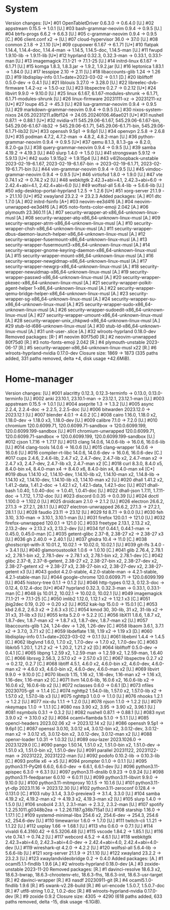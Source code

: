 # System
Version changes:
[U*]  #01  OpenTabletDriver             0.6.3.0 -> 0.6.4.0
[U.]  #02  appstream                    0.15.5 -> 1.0.1
[U.]  #03  bash-grammar-neovim          0.9.4 -> 0.9.5
[U.]  #04  btrfs-progs                  6.6.2 -> 6.6.3
[U.]  #05  c-grammar-neovim             0.9.4 -> 0.9.5
[C.]  #06  client.conf                  <none> x2 -> <none>
[U.]  #07  cloud-hypervisor             36.0 -> 37.0
[U.]  #08  conmon                       2.1.8 -> 2.1.10
[U*]  #09  cpupower                     6.1.67 -> 6.1.71
[U*]  #10  flatpak                      1.14.4, 1.14.4-doc, 1.14.4-man -> 1.14.5, 1.14.5-doc, 1.14.5-man
[U.]  #11  fwupd                        1.9.10-lib -> 1.9.11-lib
[U*]  #12  hyprland                     0.32.3, 0.32.3-man -> 0.33.1, 0.33.1-man
[U.]  #13  imagemagick                  7.1.1-21 -> 7.1.1-25
[U.]  #14  initrd-linux                 6.1.67 -> 6.1.71
[U.]  #15  komga                        1.8.3, 1.8.3.jar -> 1.9.2, 1.9.2.jar
[U.]  #16  leptonica                    1.83.1 -> 1.84.0
[U.]  #17  lesspipe                     2.10 -> 2.11
[U.]  #18  libaccounts-glib             1.24 -> 1.26
[D.]  #19  libdisplay-info              0.1.1+date=2023-03-02 -> 0.1.1
[D.]  #20  libliftoff                   0.5.0-dev -> 0.4.1
[U.]  #21  liblouis                     3.27.0 -> 3.28.0
[U.]  #22  libreelec-dvb-firmware       1.4.2-xz -> 1.5.0-xz
[U.]  #23  libspectre                   0.2.7 -> 0.2.12
[U*]  #24  libvirt                      9.9.0 -> 9.10.0
[U.]  #25  linux                        6.1.67, 6.1.67-modules-shrunk -> 6.1.71, 6.1.71-modules-shrunk
[U.]  #26  linux-firmware               20231111-xz -> 20231211-xz
[U*]  #27  loupe                        45.2 -> 45.3
[U.]  #28  lua-grammar-neovim           0.9.4 -> 0.9.5
[U.]  #29  markdown-grammar-neovim      0.9.4 -> 0.9.5
[U.]  #30  nixos-system-nixos           24.05.20231211.a9bf124 -> 24.05.20240106.46ae021
[U*]  #31  nushell                      0.87.1 -> 0.88.1
[U*]  #32  nvidia-x11                   545.29.06-6.1.67, 545.29.06-6.1.67-bin, 545.29.06-6.1.67-lib32 -> 545.29.06-6.1.71, 545.29.06-6.1.71-bin, 545.29.06-6.1.71-lib32
[U*]  #33  openssh                      9.5p1 -> 9.6p1
[U.]  #34  openvpn                      2.5.8 -> 2.6.8
[U*]  #35  podman                       4.7.2, 4.7.2-man -> 4.8.2, 4.8.2-man
[U.]  #36  python-grammar-neovim        0.9.4 -> 0.9.5
[U*]  #37  qemu                         8.1.3, 8.1.3-ga -> 8.2.0, 8.2.0-ga
[U.]  #38  query-grammar-neovim         0.9.4 -> 0.9.5
[U.]  #39  samba                        4.19.2 -> 4.19.3
[U.]  #40  slurp                        1.4.0 -> 1.5.0
[U.]  #41  strongswan                   5.9.12 -> 5.9.13
[U*]  #42  sudo                         1.9.15p2 -> 1.9.15p4
[U.]  #43  v4l2loopback-unstable        2023-02-19-6.1.67, 2023-02-19-6.1.67-bin -> 2023-02-19-6.1.71, 2023-02-19-6.1.71-bin
[U.]  #44  vim-grammar-neovim           0.9.4 -> 0.9.5
[U.]  #45  vimdoc-grammar-neovim        0.9.4 -> 0.9.5
[U*]  #46  virtiofsd                    1.8.0 -> 1.9.0
[U.]  #47  vte                          0.74.1 x2 -> 0.74.2 x2
[U.]  #48  webkitgtk                    2.42.3+abi=4.1, 2.42.3+abi=6.0 -> 2.42.4+abi=4.1, 2.42.4+abi=6.0
[U.]  #49  wolfssl-all                  5.6.4-lib -> 5.6.6-lib
[U.]  #50  xdg-desktop-portal-hyprland  1.2.5 -> 1.2.6
[U*]  #51  xorg-server                  21.1.9 -> 21.1.10
[U*]  #52  xwayland                     23.2.2 -> 23.2.3
Added packages:
[A.]  #01  dtc                                                                   1.7.0
[A.]  #02  initrd-fsinfo                                                         <none>
[A+]  #03  neovim-ee3d4f6                                                        <none>
[A.]  #04  neovim-unwrapped-ee3d4f6                                              <none>
[A.]  #05  noto-fonts-color-emoji                                                2.042
[A.]  #06  plymouth                                                              23.360.11
[A.]  #07  security-wrapper-at-x86_64-unknown-linux-musl                         <none>
[A.]  #08  security-wrapper-atq-x86_64-unknown-linux-musl                        <none>
[A.]  #09  security-wrapper-atrm-x86_64-unknown-linux-musl                       <none>
[A.]  #10  security-wrapper-chsh-x86_64-unknown-linux-musl                       <none>
[A.]  #11  security-wrapper-dbus-daemon-launch-helper-x86_64-unknown-linux-musl  <none>
[A.]  #12  security-wrapper-fusermount-x86_64-unknown-linux-musl                 <none>
[A.]  #13  security-wrapper-fusermount3-x86_64-unknown-linux-musl                <none>
[A.]  #14  security-wrapper-gnome-keyring-daemon-x86_64-unknown-linux-musl       <none>
[A.]  #15  security-wrapper-mount-x86_64-unknown-linux-musl                      <none>
[A.]  #16  security-wrapper-newgidmap-x86_64-unknown-linux-musl                  <none>
[A.]  #17  security-wrapper-newgrp-x86_64-unknown-linux-musl                     <none>
[A.]  #18  security-wrapper-newuidmap-x86_64-unknown-linux-musl                  <none>
[A.]  #19  security-wrapper-passwd-x86_64-unknown-linux-musl                     <none>
[A.]  #20  security-wrapper-pkexec-x86_64-unknown-linux-musl                     <none>
[A.]  #21  security-wrapper-polkit-agent-helper                                  1-x86_64-unknown-linux-musl
[A.]  #22  security-wrapper-qemu-bridge-helper-x86_64-unknown-linux-musl         <none>
[A.]  #23  security-wrapper-sg-x86_64-unknown-linux-musl                         <none>
[A.]  #24  security-wrapper-su-x86_64-unknown-linux-musl                         <none>
[A.]  #25  security-wrapper-sudo-x86_64-unknown-linux-musl                       <none>
[A.]  #26  security-wrapper-sudoedit-x86_64-unknown-linux-musl                   <none>
[A.]  #27  security-wrapper-umount-x86_64-unknown-linux-musl                     <none>
[A.]  #28  security-wrapper-unix_chkpwd-x86_64-unknown-linux-musl                <none>
[A.]  #29  stub-ld-i686-unknown-linux-musl                                       <none>
[A.]  #30  stub-ld-x86_64-unknown-linux-musl                                     <none>
[A.]  #31  unit-user-.slice                                                      <none>
[A.]  #32  wlroots-hyprland                                                      0.18.0-dev
Removed packages:
[R-]  #1  neovim                                      80f75d0
[R.]  #2  neovim-unwrapped                            80f75d0
[R.]  #3  noto-fonts-emoji                            2.042
[R.]  #4  plymouth-unstable                           2023-06-17
[R.]  #5  security-wrapper-x86_64-unknown-linux-musl  <none> x22
[R.]  #6  wlroots-hyprland-nvidia                     0.17.0-dev
Closure size: 1869 -> 1873 (335 paths added, 331 paths removed, delta +4, disk usage +42.6MiB).

# Home-manager
Version changes:
[U.]  #001  alacritty              0.12.3, 0.12.3-terminfo -> 0.13.0, 0.13.0-terminfo
[U.]  #002  anki                   23.10.1, 23.10.1-man -> 23.12.1, 23.12.1-man
[U.]  #003  appstream              0.15.5 -> 1.0.1
[U.]  #004  aseprite               1.3 -> 1.3.2
[U.]  #005  async                  2.2.4, 2.2.4-doc -> 2.2.5, 2.2.5-doc
[U.]  #006  bitwarden              2023.12.0 -> 2023.12.1
[U.]  #007  blender                4.0.1 -> 4.0.2
[C.]  #008  cairo                  1.16.0, 1.18.0 x2, 1.18.0-dev -> 1.18.0 x3, 1.18.0-dev
[U.]  #009  calibre                7.1.0 -> 7.2.0
[U.]  #010  chromium               120.0.6099.71, 120.0.6099.71-sandbox -> 120.0.6099.199, 120.0.6099.199-sandbox
[U.]  #011  chromium-unwrapped     120.0.6099.71, 120.0.6099.71-sandbox -> 120.0.6099.199, 120.0.6099.199-sandbox
[U.]  #012  cjson                  1.7.16 -> 1.7.17
[U.]  #013  clang                  14.0.6, 14.0.6-lib -> 16.0.6, 16.0.6-lib
[U.]  #014  clang-tools            14.0.6 -> 16.0.6
[U.]  #015  clang-wrapper          14.0.6 -> 16.0.6
[U.]  #016  compiler-rt-libc       14.0.6, 14.0.6-dev -> 16.0.6, 16.0.6-dev
[C.]  #017  cups                   2.4.6, 2.4.6-lib, 2.4.7 x2, 2.4.7-dev, 2.4.7-lib x2, 2.4.7-man x2 -> 2.4.7 x3, 2.4.7-dev, 2.4.7-lib x3, 2.4.7-man x2
[C.]  #018  curl                   8.3.0, 8.4.0 x5, 8.4.0-bin x4, 8.4.0-man x4 -> 8.4.0 x6, 8.4.0-bin x4, 8.4.0-man x4
[C*]  #019  dbus                   1.14.10 x2, 1.14.10-dev, 1.14.10-lib x2, 1.14.10-man x2, 1.14.8-lib -> 1.14.10 x2, 1.14.10-dev, 1.14.10-lib x3, 1.14.10-man x2
[U.]  #020  dhall                  1.41.2 x2, 1.41.2-data, 1.41.2-doc -> 1.42.1 x2, 1.42.1-data, 1.42.1-doc
[U.]  #021  dhall-bash             1.0.40, 1.0.40-doc -> 1.0.41, 1.0.41-doc
[U.]  #022  dhall-json             1.7.11, 1.7.11-doc -> 1.7.12, 1.7.12-doc
[U.]  #023  discord                0.0.35 -> 0.0.39
[U.]  #024  doctl                  1.100.0 -> 1.102.0
[U.]  #025  droidcam               2.1.0 -> 2.1.2
[U.]  #026  electron               26.6.2, 27.1.3 -> 27.2.1, 28.1.1
[U.]  #027  electron-unwrapped     26.6.2, 27.1.3 -> 27.2.1, 28.1.1
[U.]  #028  faudio                 23.11 -> 23.12
[U.]  #029  fd                     8.7.1 -> 9.0.0
[U.]  #030  feh                    3.10, 3.10-man -> 3.10.1, 3.10.1-man
[U.]  #031  firefox                120.0.1 -> 121.0
[U.]  #032  firefox-unwrapped      120.0.1 -> 121.0
[C.]  #033  freetype               2.13.1, 2.13.2 x2, 2.13.2-dev -> 2.13.2 x3, 2.13.2-dev
[U.]  #034  fzf                    0.44.1, 0.44.1-man -> 0.45.0, 0.45.0-man
[C.]  #035  getent-glibc           2.37-8, 2.38-27 x2 -> 2.38-27 x3
[U.]  #036  gh                     2.40.0 -> 2.40.1
[U.]  #037  ghidra                 10.4 -> 11.0
[C.]  #038  ghostscript-with-X     10.01.2, 10.02.1 -> 10.02.0, 10.02.1
[U.]  #039  git-lfs                3.4.0 -> 3.4.1
[U.]  #040  glamoroustoolkit       1.0.6 -> 1.0.10
[C.]  #041  glib                   2.76.4, 2.78.1 x2, 2.78.1-bin x2, 2.78.1-dev -> 2.78.1 x3, 2.78.1-bin x2, 2.78.1-dev
[C.]  #042  glibc                  2.37-8, 2.37-8-getent, 2.38-27 x2, 2.38-27-bin x2, 2.38-27-dev x2, 2.38-27-getent x2 -> 2.38-27 x3, 2.38-27-bin x2, 2.38-27-dev x2, 2.38-27-getent x3
[U.]  #043  godot                  4.2.0-stable, 4.2.0-stable-man -> 4.2.1-stable, 4.2.1-stable-man
[U.]  #044  google-chrome          120.0.6099.71 -> 120.0.6099.199
[U.]  #045  history-tree           0.1.1 -> 0.1.2
[U.]  #046  http-types             0.12.3, 0.12.3-doc -> 0.12.4, 0.12.4-doc
[U*]  #047  hyprland               0.32.3, 0.32.3-man -> 0.33.1, 0.33.1-man
[C.]  #048  ijs                    10.01.2, 10.02.1 -> 10.02.0, 10.02.1
[U.]  #049  imagemagick            7.1.1-21 -> 7.1.1-25
[C.]  #050  imlib2                 1.12.0, 1.12.1 x2 -> 1.12.1 x3
[C.]  #051  jbig2dec               0.19, 0.20 -> 0.20 x2
[U.]  #052  kak-lsp                15.0.0 -> 15.0.1
[C.]  #053  kbd                    2.6.2, 2.6.3 x2 -> 2.6.3 x3
[C.]  #054  kmod                   30, 30-lib, 31 x2, 31-lib x2 -> 31 x3, 31-lib x3
[U.]  #055  krita                  5.2.0 -> 5.2.2
[C.]  #056  libX11                 1.8.6, 1.8.7 x2, 1.8.7-dev, 1.8.7-man x2 -> 1.8.7 x3, 1.8.7-dev, 1.8.7-man x2
[U.]  #057  libaccounts-glib       1.24, 1.24-dev -> 1.26, 1.26-dev
[C.]  #058  libaom                 3.6.1, 3.7.1 x2 -> 3.7.0, 3.7.1 x2
[C.]  #059  libdeflate             1.18, 1.19 x2 -> 1.19 x3
[D.]  #060  libdisplay-info        0.1.1+date=2023-03-02 -> 0.1.1
[U.]  #061  libebml                1.4.4 -> 1.4.5
[C.]  #062  libglvnd               1.6.0, 1.7.0 x2, 1.7.0-dev -> 1.7.0 x2, 1.7.0-dev
[C.]  #063  libkrb5                1.20.1, 1.21.2 x2 -> 1.20.2, 1.21.2 x2
[D.]  #064  libliftoff             0.5.0-dev -> 0.4.1
[C.]  #065  libpng                 1.2.59 x2, 1.2.59-man -> 1.2.59 x2, 1.2.59-man, 1.6.40
[C.]  #066  librsvg                2.56.3, 2.57.0 x2 -> 2.57.0 x3
[C.]  #067  libspectre             0.2.7 x2 -> 0.2.12, 0.2.7
[C.]  #068  libtiff                4.5.1, 4.6.0 x2, 4.6.0-bin x2, 4.6.0-dev, 4.6.0-man x2 -> 4.6.0 x3, 4.6.0-bin x2, 4.6.0-dev, 4.6.0-man x2
[U.]  #069  libvirt                9.9.0 -> 9.10.0
[C.]  #070  libxcb                 1.15, 1.16 x2, 1.16-dev, 1.16-man x2 -> 1.16 x3, 1.16-dev, 1.16-man x2
[C.]  #071  llvm                   14.0.6-lib, 16.0.6 x2, 16.0.6-lib x2 -> 16.0.6 x2, 16.0.6-lib x2
[U.]  #072  nclasses               0.6.0 -> 0.6.1
[D.]  #073  nfiles                 20230705-git -> 1.1.4
[C.]  #074  nghttp2                1.54.0-lib, 1.57.0 x2, 1.57.0-lib x2 -> 1.57.0 x2, 1.57.0-lib x3
[U.]  #075  nghttp3                1.0.0 -> 1.1.0
[U.]  #076  nhooks                 1.2.1 -> 1.2.2
[U.]  #077  nix-du                 1.1.1 -> 1.2.0
[U.]  #078  njson                  1.1.0 -> 1.2.2
[U.]  #079  nkeymaps               1.1.0 -> 1.1.1
[C.]  #080  nss                    3.90 x2, 3.95 -> 3.90 x2, 3.96.1
[U.]  #081  nsymbols               0.3.1 -> 0.3.2
[U.]  #082  nushell                0.87.1 -> 0.88.1
[U.]  #083  nyxt                   3.9.0 x2 -> 3.10.0 x2
[U.]  #084  ocaml+flambda          5.1.0 -> 5.1.1
[U.]  #085  opencl-headers         2023.02.06 x2 -> 2023.12.14 x2
[U.]  #086  openssh                9.5p1 -> 9.6p1
[C.]  #087  openssl                3.0.10, 3.0.12 x4, 3.0.12-bin x2, 3.0.12-dev, 3.0.12-man x2 -> 3.0.12 x5, 3.0.12-bin x2, 3.0.12-dev, 3.0.12-man x2
[U.]  #088  openxr-loader          1.0.31 -> 1.0.32
[U.]  #089  osu-lazer              2023.1026.0 -> 2023.1229.0
[C.]  #090  pango                  1.50.14, 1.51.0 x2, 1.51.0-bin x2, 1.51.0-dev -> 1.51.0 x3, 1.51.0-bin x2, 1.51.0-dev
[U.]  #091  parallel               20231122, 20231122-man -> 20231222, 20231222-man
[U.]  #092  podofo                 0.10.2-lib -> 0.10.3-lib
[C.]  #093  profile                <none> x6 -> <none> x5
[U.]  #094  prompter               0.1.0 -> 0.1.1
[U.]  #095  python3.11-PyQt6       6.6.0, 6.6.0-dev -> 6.6.1, 6.6.1-dev
[U.]  #096  python3.11-apispec     6.3.0 -> 6.3.1
[U.]  #097  python3.11-dnslib      0.9.23 -> 0.9.24
[U.]  #098  python3.11-feedparser  6.0.10 -> 6.0.11
[U.]  #099  python3.11-libvirt     9.9.0 -> 9.10.0
[U.]  #100  python3.11-mitmproxy   10.1.5 -> 10.1.6
[U.]  #101  python3.11-yt-dlp      2023.11.16 -> 2023.12.30
[U.]  #102  python3.11-zeroconf    0.128.4 -> 0.131.0
[C.]  #103  ruby                   3.1.4, 3.3.0-preview3 -> 3.1.4, 3.3.0
[U.]  #104  samba                  4.19.2 x2, 4.19.2-man x2 -> 4.19.3 x2, 4.19.3-man x2
[U.]  #105  slurp                  1.4.0 -> 1.5.0
[U.]  #106  snobol4                2.3.1, 2.3.1-man -> 2.3.2, 2.3.2-man
[U.]  #107  spotify                1.2.25.1011.g0348b2ea -> 1.2.26.1187.g36b715a1
[U.]  #108  starship               1.16.0 -> 1.17.1
[C.]  #109  systemd-minimal-libs   254.6 x2, 254.6-dev -> 254.3, 254.6 x2, 254.6-dev
[U.]  #110  timewarrior            1.6.0 -> 1.7.0
[U.]  #111  twitch-cli             1.1.21 -> 1.1.22
[U.]  #112  uxplay                 1.66 -> 1.68.1
[U.]  #113  vhs                    0.6.0 -> 0.7.1
[U.]  #114  vivaldi                6.4.3160.42 -> 6.5.3206.48
[U.]  #115  vscode                 1.84.2 -> 1.85.1
[U.]  #116  vte                    0.74.1 -> 0.74.2
[U.]  #117  webcord                4.5.2 -> 4.6.1
[U.]  #118  webkitgtk              2.42.3+abi=4.0, 2.42.3+abi=4.0-dev -> 2.42.4+abi=4.0, 2.42.4+abi=4.0-dev
[U.]  #119  wireshark-qt           4.2.0 -> 4.2.2
[U.]  #120  wolfssl-all            5.6.4-lib -> 5.6.6-lib
[U.]  #121  xorg-server            21.1.9 -> 21.1.10
[U.]  #122  xwayland               23.2.2 -> 23.2.3
[U.]  #123  xwaylandvideobridge    0.2 -> 0.4.0
Added packages:
[A.]  #1  ocaml5.1.1-findlib  1.9.6
[A.]  #2  wlroots-hyprland    0.18.0-dev
[A.]  #3  zoxide-unstable     2023-11-20
Removed packages:
[R.]  #1  davinci-resolve          18.6.3 x2, 18.6.3-bwrap, 18.6.3-chrootenv-etc, 18.6.3-fhs, 18.6.3-init, 18.6.3-usr-target
[R.]  #2  davinci-wrapper          <none>
[R.]  #3  nasdf                    20230911-git
[R.]  #4  ocaml5.1.0-findlib       1.9.6
[R.]  #5  swank-v2.28-build        <none>
[R.]  #6  uri-encode               1.5.0.7, 1.5.0.7-doc
[R.]  #7  utf8-string              1.0.2, 1.0.2-doc
[R.]  #8  wlroots-hyprland-nvidia  0.17.0-dev
[R.]  #9  zoxide                   0.9.2
Closure size: 4305 -> 4290 (618 paths added, 633 paths removed, delta -15, disk usage -6.1GiB).
